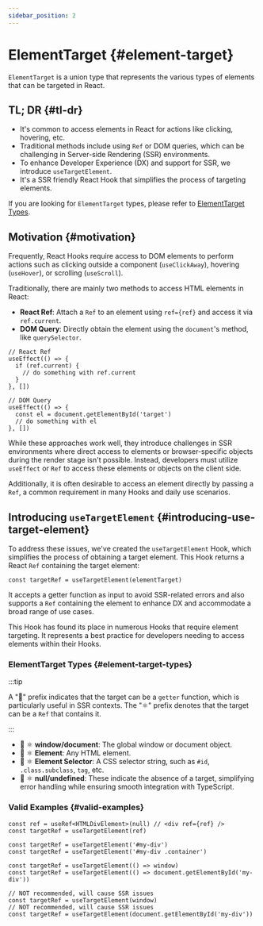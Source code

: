 ```yaml
---
sidebar_position: 2
---
```


# ElementTarget {#element-target}

`ElementTarget` is a union type that represents the various types of elements that can be targeted in React.

## TL; DR {#tl-dr}

- It's common to access elements in React for actions like clicking, hovering, etc.
- Traditional methods include using `Ref` or DOM queries, which can be challenging in Server-side Rendering (SSR) environments.
- To enhance Developer Experience (DX) and support for SSR, we introduce `useTargetElement`.
- It's a SSR friendly React Hook that simplifies the process of targeting elements.

If you are looking for `ElementTarget` types, please refer to [ElementTarget Types](#element-target-types).

## Motivation {#motivation}

Frequently, React Hooks require access to DOM elements to perform actions such as clicking outside a component (`useClickAway`), hovering (`useHover`), or scrolling (`useScroll`).

Traditionally, there are mainly two methods to access HTML elements in React:

- **React Ref**: Attach a `Ref` to an element using `ref={ref}` and access it via `ref.current`.
- **DOM Query**: Directly obtain the element using the `document`'s method, like `querySelector`.

```tsx
// React Ref
useEffect(() => {
  if (ref.current) {
    // do something with ref.current
  }
}, [])

// DOM Query
useEffect(() => {
  const el = document.getElementById('target')
  // do something with el
}, [])
```

While these approaches work well, they introduce challenges in SSR environments where direct access to elements or browser-specific objects during the render stage isn't possible. Instead, developers must utilize `useEffect` or `Ref` to access these elements or objects on the client side.

Additionally, it is often desirable to access an element directly by passing a `Ref`, a common requirement in many Hooks and daily use scenarios.

## Introducing `useTargetElement` {#introducing-use-target-element}

To address these issues, we've created the `useTargetElement` Hook, which simplifies the process of obtaining a target element. This Hook returns a React `Ref` containing the target element:

```tsx
const targetRef = useTargetElement(elementTarget)
```

It accepts a getter function as input to avoid SSR-related errors and also supports a `Ref` containing the element to enhance DX and accommodate a broad range of use cases.

This Hook has found its place in numerous Hooks that require element targeting. It represents a best practice for developers needing to access elements within their Hooks.

### ElementTarget Types {#element-target-types}

:::tip

A "🚥" prefix indicates that the target can be a `getter` function, which is particularly useful in SSR contexts. The "⚛️" prefix denotes that the target can be a `Ref` that contains it.

:::

- 🚥 ⚛️ **window/document**: The global window or document object.
- 🚥 ⚛️ **Element**: Any HTML element.
- 🚥 ⚛️ **Element Selector**: A CSS selector string, such as `#id`, `.class.subclass`, `tag`, etc.
- 🚥 ⚛️ **null/undefined**: These indicate the absence of a target, simplifying error handling while ensuring smooth integration with TypeScript.

### Valid Examples {#valid-examples}

```tsx
const ref = useRef<HTMLDivElement>(null) // <div ref={ref} />
const targetRef = useTargetElement(ref)

const targetRef = useTargetElement('#my-div')
const targetRef = useTargetElement('#my-div .container')

const targetRef = useTargetElement(() => window)
const targetRef = useTargetElement(() => document.getElementById('my-div'))

// NOT recommended, will cause SSR issues
const targetRef = useTargetElement(window)
// NOT recommended, will cause SSR issues
const targetRef = useTargetElement(document.getElementById('my-div'))
```
